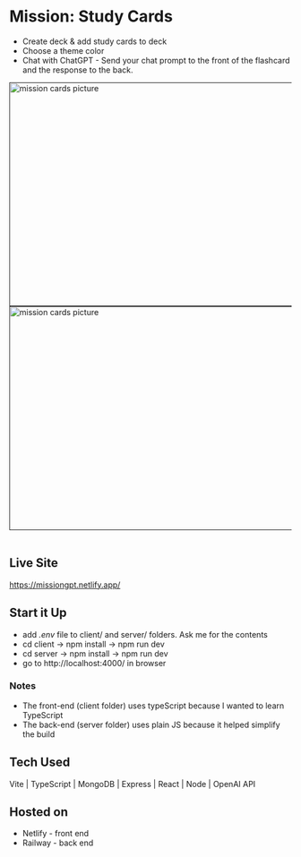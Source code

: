 
# Mission: Study Cards
* Create deck & add study cards to deck
* Choose a theme color
* Chat with ChatGPT - Send your chat prompt to the front of the flashcard and the response to the back.

<section align="left">
<a href="" target="_blank" rel="noreferrer">
<img src="https://i.ibb.co/Pcbvf67/Screenshot-2023-05-16-103911.png" alt="mission cards picture" width="620" height="400"/>
</a>
</section>

  <section align="left">
<a href="" target="_blank" rel="noreferrer">
<img src="https://i.ibb.co/D1dr0pn/Screenshot-2023-05-16-104150.png" alt="mission cards picture" width="620" height="400"/>
</a>
</section>
  <br>

## Live Site
https://missiongpt.netlify.app/

## Start it Up
* add *.env* file to client/ and server/ folders. Ask me for the contents
* cd client -> npm install -> npm run dev
* cd server -> npm install -> npm run dev
* go to http://localhost:4000/ in browser

### Notes
* The front-end (client folder) uses typeScript because I wanted to learn TypeScript
* The back-end (server folder) uses plain JS because it helped simplify the build


## Tech Used
Vite | TypeScript | MongoDB | Express | React | Node | OpenAI API

## Hosted on
* Netlify - front end
* Railway - back end
